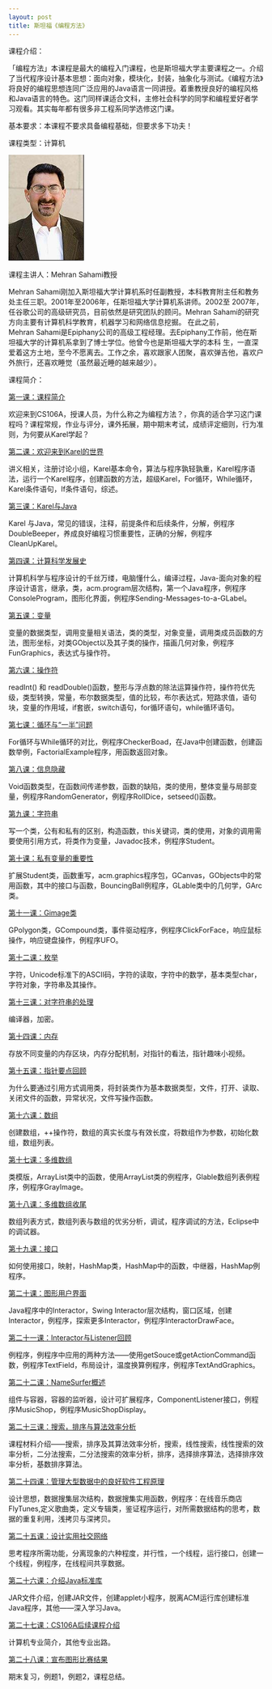 ```yaml
---
layout: post
title: 斯坦福《编程方法》
---
```

课程介绍：

「编程方法」本课程是最大的编程入门课程，也是斯坦福大学主要课程之一。介绍了当代程序设计基本思想：面向对象，模块化，封装，抽象化与测试。《编程方法》将良好的编程思想连同广泛应用的Java语言一同讲授。着重教授良好的编程风格和Java语言的特色。这门同样课适合文科，主修社会科学的同学和编程爱好者学习观看。其实每年都有很多非工程系同学选修这门课。

基本要求：本课程不要求具备编程基础，但要求多下功夫！

课程类型：计算机

<img class="cover" title="Mehran Sahami" src="/images/2011/12/Mehran-Sahami.jpg" alt="Mehran Sahami" width="149" height="209" />

课程主讲人：Mehran Sahami教授

Mehran Sahami刚加入斯坦福大学计算机系时任副教授，本科教育附主任和教务处主任三职。2001年至2006年，任斯坦福大学计算机系讲师。2002至 2007年，任谷歌公司的高级研究员，目前依然是研究团队的顾问。Mehran Sahami的研究方向主要有计算机科学教育，机器学习和网络信息挖掘。 在此之前，Mehran Sahami是Epiphany公司的高级工程经理。去Epiphany工作前，他在斯坦福大学的计算机系拿到了博士学位。他曾今也是斯坦福大学的本科 生，一直深爱着这方土地，至今不愿离去。工作之余，喜欢跟家人团聚，喜欢弹吉他，喜欢户外旅行，还喜欢睡觉（虽然最近睡的越来越少）。

课程简介：

<a title="斯坦福《编程方法》第一课" href="/2011/12/08/stamford-programming-method-lesson-1.html" target="_blank">第一课：课程简介</a>

欢迎来到CS106A，授课人员，为什么称之为编程方法？，你真的适合学习这门课程吗？课程常规，作业与评分，课外拓展，期中期末考试，成绩评定细则，行为准则，为何要从Karel学起？

<a title="斯坦福《编程方法》第二课" href="/2011/12/08/stamford-programming-method-lesson-2.html" target="_blank">第二课：欢迎来到Karel的世界</a>

讲义相关，注册讨论小组，Karel基本命令，算法与程序孰轻孰重，Karel程序语法，运行一个Karel程序，创建函数的方法，超级Karel，For循环，While循环，Karel条件语句，If条件语句，综述。

<a title="斯坦福《编程方法》第三课" href="/2011/12/08/stamford-programming-method-lesson-3.html" target="_blank">第三课：Karel与Java</a>

Karel 与Java，常见的错误，注释，前提条件和后续条件，分解，例程序DoubleBeeper，养成良好编程习惯重要性，正确的分解，例程序CleanUpKarel。

<a title="斯坦福《编程方法》第四课" href="/2011/12/08/stamford-programming-method-lesson-4.html" target="_blank">第四课：计算科学发展史</a>

计算机科学与程序设计的千丝万缕，电脑懂什么，编译过程，Java-面向对象的程序设计语言，继承，类，acm.program层次结构，第一个Java程序，例程序ConsoleProgram，图形化界面，例程序Sending-Messages-to-a-GLabel。

<a title="斯坦福《编程方法》第五课" href="/2011/12/08/stamford-programming-method-lesson-5.html" target="_blank">第五课：变量</a>

变量的数据类型，调用变量相关语法，类的类型，对象变量，调用类成员函数的方法，图形坐标，对类GObject以及其子类的操作，描画几何对象，例程序FunGraphics，表达式与操作符。

<a title="斯坦福《编程方法》第六课" href="/2011/12/08/stamford-programming-method-lesson-6.html" target="_blank">第六课：操作符</a>

readInt() 和 readDouble()函数，整形与浮点数的除法运算操作符，操作符优先级，类型转换，常量，布尔数据类型，值的比较，布尔表达式，短路求值，语句块，变量的作用域，if套嵌，switch语句，for循环语句，while循环语句。

<a title="斯坦福《编程方法》第七课" href="/2011/12/08/stamford-programming-method-lesson-7.html" target="_blank">第七课：循环与“一半”问题</a>

For循环与While循环的对比，例程序CheckerBoad，在Java中创建函数，创建函数举例，FactorialExample程序，用函数返回对象。

<a title="斯坦福《编程方法》第八课" href="/2011/12/08/stamford-programming-method-lesson-8.html" target="_blank">第八课：信息隐藏</a>

Void函数类型，在函数间传递参数，函数的缺陷，类的使用，整体变量与局部变量，例程序RandomGenerator，例程序RollDice，setseed()函数。

<a title="斯坦福《编程方法》第九课" href="/2011/12/08/stamford-programming-method-lesson-9.html" target="_blank">第九课：字符串</a>

写一个类，公有和私有的区别，构造函数，this关键词，类的使用，对象的调用需要使用引用方式，将类作为变量，Javadoc技术，例程序Student。

<a title="斯坦福《编程方法》第十课" href="/2011/12/08/stamford-programming-method-lesson-10.html" target="_blank">第十课：私有变量的重要性</a>

扩展Student类，函数重写，acm.graphics程序包，GCanvas，GObjects中的常用函数，其中的接口与函数，BouncingBall例程序，GLable类中的几何学，GArc类。

<a title="斯坦福《编程方法》第十一课" href="/2011/12/08/stamford-programming-method-lesson-11.html" target="_blank">第十一课：Gimage类</a>

GPolygon类，GCompound类，事件驱动程序，例程序ClickForFace，响应鼠标操作，响应键盘操作，例程序UFO。

<a title="斯坦福《编程方法》第十二课" href="/2011/12/08/stamford-programming-method-lesson-12.html" target="_blank">第十二课：枚举</a>

字符，Unicode标准下的ASCII码，字符的读取，字符中的数学，基本类型char，字符对象，字符串及其操作。

<a title="斯坦福《编程方法》第十三课" href="/2011/12/08/stamford-programming-method-lesson-13.html" target="_blank">第十三课：对字符串的处理</a>

编译器，加密。

<a title="斯坦福《编程方法》第十四课" href="/2011/12/08/stamford-programming-method-lesson-14.html" target="_blank">第十四课：内存</a>

存放不同变量的内存区块，内存分配机制，对指针的看法，指针趣味小视频。

<a title="斯坦福《编程方法》第十五课" href="/2011/12/08/stamford-programming-method-lesson-15.html" target="_blank">第十五课：指针要点回顾</a>

为什么要通过引用方式调用类，将封装类作为基本数据类型，文件，打开、读取、关闭文件的函数，异常状况，文件写操作函数。

<a title="斯坦福《编程方法》第十六课" href="/2011/12/08/stamford-programming-method-lesson-16.html" target="_blank">第十六课：数组</a>

创建数组，++操作符，数组的真实长度与有效长度，将数组作为参数，初始化数组，数组列表。

<a title="斯坦福《编程方法》第十七课" href="/2011/12/08/stamford-programming-method-lesson-17.html" target="_blank">第十七课：多维数组</a>

类模版，ArrayList类中的函数，使用ArrayList类的例程序，Glable数组列表例程序，例程序GrayImage。

<a title="斯坦福《编程方法》第十八课" href="/2011/12/08/stamford-programming-method-lesson-18.html" target="_blank">第十八课：多维数组收尾</a>

数组列表方式，数组列表与数组的优劣分析，调试，程序调试的方法，Eclipse中的调试器。

<a title="斯坦福《编程方法》第十九课" href="/2011/12/08/stamford-programming-method-lesson-19.html" target="_blank">第十九课：接口</a>

如何使用接口，映射，HashMap类，HashMap中的函数，中继器，HashMap例程序。

<a title="斯坦福《编程方法》第二十课" href="/2011/12/08/stamford-programming-method-lesson-20.html" target="_blank">第二十课：图形用户界面</a>

Java程序中的Interactor，Swing Interactor层次结构，窗口区域，创建Interactor，例程序，探索更多Interactor，例程序InteractorDrawFace。

<a title="斯坦福《编程方法》第二十一课" href="/2011/12/08/stamford-programming-method-lesson-21.html" target="_blank">第二十一课：Interactor与Listener回顾</a>

例程序，例程序中应用的两种方法——使用getSouce或getActionCommand函数，例程序TextField，布局设计，温度换算例程序，例程序TextAndGraphics。

<a title="斯坦福《编程方法》第二十二课" href="/2011/12/08/stamford-programming-method-lesson-22.html" target="_blank">第二十二课：NameSurfer概述</a>

组件与容器，容器的监听器，设计可扩展程序，ComponentListener接口，例程序MusicShop，例程序MusicShopDisplay。

<a title="斯坦福《编程方法》第二十三课" href="/2011/12/08/stamford-programming-method-lesson-23.html" target="_blank">第二十三课：搜索，排序与算法效率分析</a>

课程材料介绍——搜索，排序及其算法效率分析，搜索，线性搜索，线性搜索的效率分析，二分法搜索，二分法搜索的效率分析，排序，选择排序算法，选择排序效率分析，基数排序算法。

<a title="斯坦福《编程方法》第二十四课" href="/2012/03/07/stamford-programming-method-lesson-24.html" target="_blank">第二十四课：管理大型数据中的良好软件工程原理</a>

设计思想，数据搜集层次结构，数据搜集实用函数，例程序：在线音乐商店FlyTunes,定义歌曲类，定义专辑类，鉴证程序运行，对所需数据结构的思考，数据的重复利用，浅拷贝与深拷贝。

<a title="斯坦福《编程方法》第二十五课" href="/2012/03/09/stamford-programming-method-lesson-25.html" target="_blank">第二十五课：设计实用社交网络</a>

思考程序所需功能，分离现象的六种程度，并行性，一个线程，运行接口，创建一个线程，例程序，在线程间共享数据。

<a title="斯坦福《编程方法》第二十六课" href="/2012/03/10/stamford-programming-method-lesson-26.html" target="_blank">第二十六课：介绍Java标准库</a>

JAR文件介绍，创建JAR文件，创建applet小程序，脱离ACM运行库创建标准Java程序，其他——深入学习Java。

<a title="斯坦福《编程方法》第二十七课" href="/2012/03/11/stamford-programming-method-lesson-27.html" target="_blank">第二十七课：CS106A后续课程介绍</a>

计算机专业简介，其他专业出路。

<a title="斯坦福《编程方法》第二十八课" href="/2012/03/11/stamford-programming-method-lesson-28.html" target="_blank">第二十八课：宣布图形比赛结果</a>

期末复习，例题1，例题2，课程总结。

